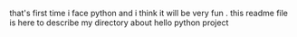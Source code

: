 that's first time i face python and i think it will be very fun . this readme file is here to describe my directory about hello python project 

